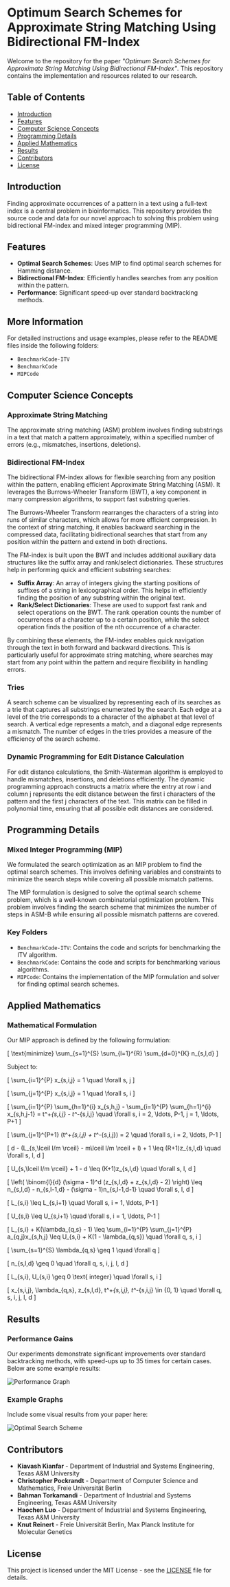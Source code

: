 # Optimum Search Schemes for Approximate String Matching Using Bidirectional FM-Index

Welcome to the repository for the paper *"Optimum Search Schemes for Approximate String Matching Using Bidirectional FM-Index"*. This repository contains the implementation and resources related to our research.

## Table of Contents

- [Introduction](#introduction)
- [Features](#features)
- [Computer Science Concepts](#computer-science-concepts)
- [Programming Details](#programming-details)
- [Applied Mathematics](#applied-mathematics)
- [Results](#results)
- [Contributors](#contributors)
- [License](#license)

## Introduction

Finding approximate occurrences of a pattern in a text using a full-text index is a central problem in bioinformatics. This repository provides the source code and data for our novel approach to solving this problem using bidirectional FM-index and mixed integer programming (MIP).

## Features

- **Optimal Search Schemes**: Uses MIP to find optimal search schemes for Hamming distance.
- **Bidirectional FM-Index**: Efficiently handles searches from any position within the pattern.
- **Performance**: Significant speed-up over standard backtracking methods.

## More Information

For detailed instructions and usage examples, please refer to the README files inside the following folders:
- `BenchmarkCode-ITV`
- `BenchmarkCode`
- `MIPCode`

## Computer Science Concepts

### Approximate String Matching

The approximate string matching (ASM) problem involves finding substrings in a text that match a pattern approximately, within a specified number of errors (e.g., mismatches, insertions, deletions).

### Bidirectional FM-Index

The bidirectional FM-index allows for flexible searching from any position within the pattern, enabling efficient Approximate String Matching (ASM). It leverages the Burrows-Wheeler Transform (BWT), a key component in many compression algorithms, to support fast substring queries.

The Burrows-Wheeler Transform rearranges the characters of a string into runs of similar characters, which allows for more efficient compression. In the context of string matching, it enables backward searching in the compressed data, facilitating bidirectional searches that start from any position within the pattern and extend in both directions.

The FM-index is built upon the BWT and includes additional auxiliary data structures like the suffix array and rank/select dictionaries. These structures help in performing quick and efficient substring searches:

- **Suffix Array**: An array of integers giving the starting positions of suffixes of a string in lexicographical order. This helps in efficiently finding the position of any substring within the original text.
- **Rank/Select Dictionaries**: These are used to support fast rank and select operations on the BWT. The rank operation counts the number of occurrences of a character up to a certain position, while the select operation finds the position of the nth occurrence of a character.

By combining these elements, the FM-index enables quick navigation through the text in both forward and backward directions. This is particularly useful for approximate string matching, where searches may start from any point within the pattern and require flexibility in handling errors.

### Tries

A search scheme can be visualized by representing each of its searches as a trie that captures all substrings enumerated by the search. Each edge at a level of the trie corresponds to a character of the alphabet at that level of search. A vertical edge represents a match, and a diagonal edge represents a mismatch. The number of edges in the tries provides a measure of the efficiency of the search scheme.

### Dynamic Programming for Edit Distance Calculation

For edit distance calculations, the Smith-Waterman algorithm is employed to handle mismatches, insertions, and deletions efficiently. The dynamic programming approach constructs a matrix where the entry at row i and column j represents the edit distance between the first i characters of the pattern and the first j characters of the text. This matrix can be filled in polynomial time, ensuring that all possible edit distances are considered.

## Programming Details

### Mixed Integer Programming (MIP)

We formulated the search optimization as an MIP problem to find the optimal search schemes. This involves defining variables and constraints to minimize the search steps while covering all possible mismatch patterns.

The MIP formulation is designed to solve the optimal search scheme problem, which is a well-known combinatorial optimization problem. This problem involves finding the search scheme that minimizes the number of steps in ASM-B while ensuring all possible mismatch patterns are covered.

### Key Folders

- `BenchmarkCode-ITV`: Contains the code and scripts for benchmarking the ITV algorithm.
- `BenchmarkCode`: Contains the code and scripts for benchmarking various algorithms.
- `MIPCode`: Contains the implementation of the MIP formulation and solver for finding optimal search schemes.

## Applied Mathematics

### Mathematical Formulation

Our MIP approach is defined by the following formulation:

\[
\text{minimize} \sum_{s=1}^{S} \sum_{l=1}^{R} \sum_{d=0}^{K} n_{s,l,d}
\]

Subject to:

\[
\sum_{i=1}^{P} x_{s,i,j} = 1 \quad \forall s, j
\]

\[
\sum_{j=1}^{P} x_{s,i,j} = 1 \quad \forall s, i
\]

\[
\sum_{i=1}^{P} \sum_{h=1}^{i} x_{s,h,j} - \sum_{i=1}^{P} \sum_{h=1}^{i} x_{s,h,j-1} = t^+_{s,i,j} - t^-_{s,i,j} \quad \forall s, i = 2, \ldots, P-1, j = 1, \ldots, P+1
\]

\[
\sum_{j=1}^{P+1} (t^+_{s,i,j} + t^-_{s,i,j}) = 2 \quad \forall s, i = 2, \ldots, P-1
\]

\[
d - (L_{s,\lceil l/m \rceil} - m\lceil l/m \rceil + l) + 1 \leq (R+1)z_{s,l,d} \quad \forall s, l, d
\]

\[
U_{s,\lceil l/m \rceil} + 1 - d \leq (K+1)z_{s,l,d} \quad \forall s, l, d
\]

\[
\left( \binom{l}{d} (\sigma - 1)^d (z_{s,l,d} + z_{s,l,d} - 2) \right) \leq n_{s,l,d} - n_{s,l-1,d} - (\sigma - 1)n_{s,l-1,d-1} \quad \forall s, l, d
\]

\[
L_{s,i} \leq L_{s,i+1} \quad \forall s, i = 1, \ldots, P-1
\]

\[
U_{s,i} \leq U_{s,i+1} \quad \forall s, i = 1, \ldots, P-1
\]

\[
L_{s,i} + K(\lambda_{q,s} - 1) \leq \sum_{i=1}^{P} \sum_{j=1}^{P} a_{q,j}x_{s,h,j} \leq U_{s,i} + K(1 - \lambda_{q,s}) \quad \forall q, s, i
\]

\[
\sum_{s=1}^{S} \lambda_{q,s} \geq 1 \quad \forall q
\]

\[
n_{s,l,d} \geq 0 \quad \forall q, s, i, j, l, d
\]

\[
L_{s,i}, U_{s,i} \geq 0 \text{ integer} \quad \forall s, i
\]

\[
x_{s,i,j}, \lambda_{q,s}, z_{s,l,d}, t^+_{s,i,j}, t^-_{s,i,j} \in \{0, 1\} \quad \forall q, s, i, j, l, d
\]

## Results

### Performance Gains

Our experiments demonstrate significant improvements over standard backtracking methods, with speed-ups up to 35 times for certain cases. Below are some example results:

![Performance Graph](results/performance.png)

### Example Graphs

Include some visual results from your paper here:

![Optimal Search Scheme](results/optimal_search_scheme.png)

## Contributors

- **Kiavash Kianfar** - Department of Industrial and Systems Engineering, Texas A&M University
- **Christopher Pockrandt** - Department of Computer Science and Mathematics, Freie Universität Berlin
- **Bahman Torkamandi** - Department of Industrial and Systems Engineering, Texas A&M University
- **Haochen Luo** - Department of Industrial and Systems Engineering, Texas A&M University
- **Knut Reinert** - Freie Universität Berlin, Max Planck Institute for Molecular Genetics

## License

This project is licensed under the MIT License - see the [LICENSE](LICENSE) file for details.
